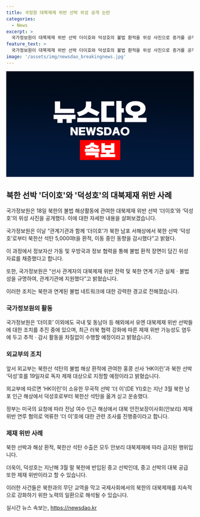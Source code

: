 ```yaml
---
title: 국정원 대북제재 위반 선박 위성 공개 논란
categories:
  - News
excerpt: >
  국가정보원이 대북제재 위반 선박 더이호와 덕성호의 불법 환적을 위성 사진으로 증거를 공개했다. 더이호는 북한에서 5,000여t의 석탄을 환적하던 중 우리 정부에 의해 해상에서 억류된 최초의 사례로, 이는 북한에 대한 강력한 경고로 해석된다. 또한, 홍콩 선사 HK이린과 북한 선박 덕성호가 독자적으로 제재 대상으로 지정되었다. 불법 해상 환적과 석탄 수출은 안보리 대북제재에 따라 금지된 행위이다.
feature_text: >
  국가정보원이 대북제재 위반 선박 더이호와 덕성호의 불법 환적을 위성 사진으로 증거를 공개했다. 더이호는 북한에서 5,000여t의 석탄을 환적하던 중 우리 정부에 의해 해상에서 억류된 최초의 사례로, 이는 북한에 대한 강력한 경고로 해석된다. 또한, 홍콩 선사 HK이린과 북한 선박 덕성호가 독자적으로 제재 대상으로 지정되었다. 불법 해상 환적과 석탄 수출은 안보리 대북제재에 따라 금지된 행위이다.
image: '/assets/img/newsdao_breakingnews.jpg'
---
```


<p><img src="/assets/img/newsdao_breakingnews.jpg" alt="flaretime 속보" /></p>

<h2 data-ke-size="size26">북한 선박 '더이호'와 '덕성호'의 대북제재 위반 사례</h2>

<p>국가정보원은 18일 북한의 불법 해상활동에 관여한 대북제재 위반 선박 ‘더이호’와 ‘덕성호’의 위성 사진을 공개했다. 이에 대한 자세한 내용을 살펴보겠습니다.</p>

<p data-ke-size="size16">국가정보원은 이날 “관계기관과 함께 ‘더이호’가 북한 남포 서해상에서 북한 선박 ‘덕성호’로부터 북한산 석탄 5,000여t을 환적, 이동 중인 동향을 감시했다”고 밝혔다.</p>

<p data-ke-size="size16">이 과정에서 정보자산 가동 및 우방국과 정보 협력을 통해 불법 환적 장면이 담긴 위성 자료를 채증했다고 합니다.</p>

<p data-ke-size="size16">또한, 국가정보원은 “선사 관계자의 대북제재 위반 전력 및 북한 연계 기관 실체ㆍ불법성을 규명하여, 관계기관에 지원했다”고 밝혔습니다.</p>

<p data-ke-size="size16">이러한 조치는 북한과 연계된 불법 네트워크에 대한 강력한 경고로 전해졌습니다.</p>

<h3 data-ke-size="size20">국가정보원의 활동</h3>

<p>국가정보원은 ‘더이호’ 이외에도 국내 및 동남아 등 해외에서 유엔 대북제재 위반 선박들에 대한 조치를 추진 중에 있으며, 최근 러북 협력 강화에 따른 제재 위반 가능성도 염두에 두고 추적ㆍ감시 활동을 차질없이 수행할 예정이라고 밝혔습니다.</p>

<h3 data-ke-size="size20">외교부의 조치</h3>

<p>앞서 외교부는 북한산 석탄의 불법 해상 환적에 관여한 홍콩 선사 ‘HK이린’과 북한 선박 ‘덕성’호를 19일자로 독자 제재 대상으로 지정할 예정이라고 밝혔습니다.</p>

<p data-ke-size="size16">외교부에 따르면 ‘HK이린’이 소유한 무국적 선박 ‘더 이’(DE YI)호는 지난 3월 북한 남포 인근 해상에서 덕성호로부터 북한산 석탄을 옮겨 싣고 운송했다.</p>

<p data-ke-size="size16">정부는 미국의 요청에 따라  전남 여수 인근 해상에서 대북 안전보장이사회(안보리) 제재 위반 연루 혐의로 억류한 ‘더 이’호에 대한 관련 조사를 진행중이라고 합니다.</p>

<h3 data-ke-size="size20">제재 위반 사례</h3>

<p>북한 선박과 해상 환적,  북한산 석탄 수출은 모두 안보리 대북제재에 따라 금지된 행위입니다.</p>

<p data-ke-size="size16">더욱이, 덕성호는 지난해 3월 말 북한에 반입된 중고 선박인데, 중고 선박의 대북 공급 또한 제재 위반이라고 할 수 있습니다.</p>

<p>이러한 사건들은 북한과의 무단 교역을 막고 국제사회에서의 북한의 대북제재를 지속적으로 강화하기 위한 노력의 일환으로 해석될 수 있습니다.</p>
실시간 뉴스 속보는, <a href="https://newsdao.kr" rel="dofollow">https://newsdao.kr</a>


